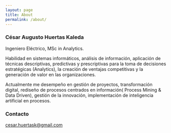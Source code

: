 ```yaml
---
layout: page
title: About
permalink: /about/
---
```


### César Augusto Huertas Kaleda

Ingeniero Eléctrico, MSc in Analytics. 

Habilidad en sistemas informáticos, análisis de información, aplicación de técnicas descriptivas, predictivas y prescriptivas para la toma de decisiones estratégicas (Analytics), la creación de ventajas competitivas y la generación de valor en las organizaciones.

Actualmente me desempeño en gestión de proyectos, transformación digital, rediseño de procesos centrados en información( Process Mining & Data Driven), gestión de la innovación, implementación de inteligencia artificial en procesos.

### Contacto

[cesar.huertask@gmail.com](mailto:cesar.huertask@gmail.com)
